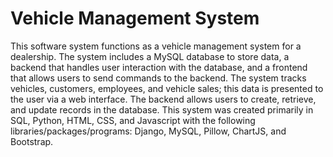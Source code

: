 # Vehicle Management System

This software system functions as a vehicle management system for a dealership. The system includes a MySQL database to store data, a backend that handles user interaction with the database, and a frontend that allows users to send commands to the backend. The system tracks vehicles, customers, employees, and vehicle sales; this data is presented to the user via a web interface. The backend allows users to create, retrieve, and update records in the database. This system was created primarily in SQL, Python, HTML, CSS, and Javascript with the following libraries/packages/programs: Django, MySQL, Pillow, ChartJS, and Bootstrap.